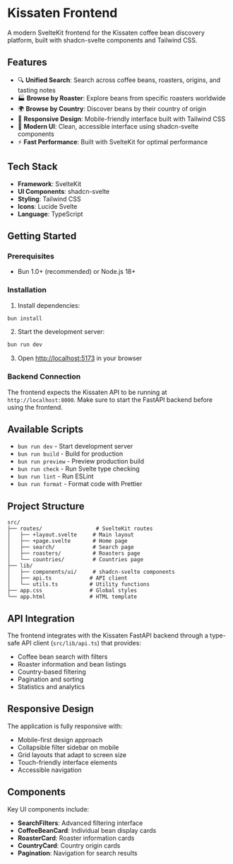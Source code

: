 # Kissaten Frontend

A modern SvelteKit frontend for the Kissaten coffee bean discovery platform, built with shadcn-svelte components and Tailwind CSS.

## Features

- 🔍 **Unified Search**: Search across coffee beans, roasters, origins, and tasting notes
- 🏭 **Browse by Roaster**: Explore beans from specific roasters worldwide
- 🌍 **Browse by Country**: Discover beans by their country of origin
- 📱 **Responsive Design**: Mobile-friendly interface built with Tailwind CSS
- 🎨 **Modern UI**: Clean, accessible interface using shadcn-svelte components
- ⚡ **Fast Performance**: Built with SvelteKit for optimal performance

## Tech Stack

- **Framework**: SvelteKit
- **UI Components**: shadcn-svelte
- **Styling**: Tailwind CSS
- **Icons**: Lucide Svelte
- **Language**: TypeScript

## Getting Started

### Prerequisites

- Bun 1.0+ (recommended) or Node.js 18+

### Installation

1. Install dependencies:
```bash
bun install
```

2. Start the development server:
```bash
bun run dev
```

3. Open [http://localhost:5173](http://localhost:5173) in your browser

### Backend Connection

The frontend expects the Kissaten API to be running at `http://localhost:8000`. Make sure to start the FastAPI backend before using the frontend.

## Available Scripts

- `bun run dev` - Start development server
- `bun run build` - Build for production
- `bun run preview` - Preview production build
- `bun run check` - Run Svelte type checking
- `bun run lint` - Run ESLint
- `bun run format` - Format code with Prettier

## Project Structure

```
src/
├── routes/                 # SvelteKit routes
│   ├── +layout.svelte     # Main layout
│   ├── +page.svelte       # Home page
│   ├── search/            # Search page
│   ├── roasters/          # Roasters page
│   └── countries/         # Countries page
├── lib/
│   ├── components/ui/     # shadcn-svelte components
│   ├── api.ts            # API client
│   └── utils.ts          # Utility functions
├── app.css               # Global styles
└── app.html              # HTML template
```

## API Integration

The frontend integrates with the Kissaten FastAPI backend through a type-safe API client (`src/lib/api.ts`) that provides:

- Coffee bean search with filters
- Roaster information and bean listings
- Country-based filtering
- Pagination and sorting
- Statistics and analytics

## Responsive Design

The application is fully responsive with:
- Mobile-first design approach
- Collapsible filter sidebar on mobile
- Grid layouts that adapt to screen size
- Touch-friendly interface elements
- Accessible navigation

## Components

Key UI components include:
- **SearchFilters**: Advanced filtering interface
- **CoffeeBeanCard**: Individual bean display cards
- **RoasterCard**: Roaster information cards
- **CountryCard**: Country origin cards
- **Pagination**: Navigation for search results
